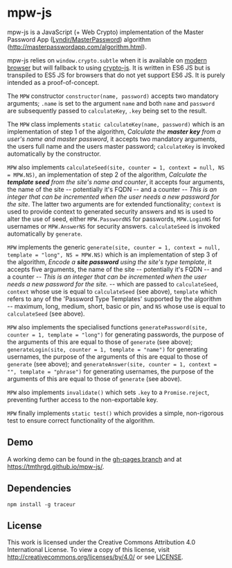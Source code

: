 mpw-js
======

mpw-js is a JavaScript (+ Web Crypto) implementation of the Master Password App ([Lyndir/MasterPassword](https://github.com/Lyndir/MasterPassword)) algorithm (<http://masterpasswordapp.com/algorithm.html>).

mpw-js relies on `window.crypto.subtle` when it is available on [modern browser](http://caniuse.com/#feat=cryptography) but will fallback to using [crypto-js](https://code.google.com/p/crypto-js/). It is written in ES6 JS but is transpiled to ES5 JS for browsers that do not yet support ES6 JS. It is purely intended as a proof-of-concept.

The `MPW` constructor `constructor(name, password)` accepts two mandatory arguments; `.name` is set to the argument `name` and both `name` and `password` are subsequently passed to `calculateKey`, `.key` being set to the result.

The `MPW` class implements `static calculateKey(name, password)` which is an implementation of step 1 of the algorithm, *Calculate the __master key__ from a user's name and master password*, it accepts two mandatory arguments, the users full name and the users master password; `calculateKey` is invoked automatically by the constructor.

`MPW` also implements `calculateSeed(site, counter = 1, context = null, NS = MPW.NS)`, an implementation of step 2 of the algorithm, *Calculate the __template seed__ from the site's name and counter*, it accepts four arguments, the name of the site -- potentially it's FQDN -- and a counter -- *This is an integer that can be incremented when the user needs a new password for the site*. The latter two arguments are for extended functionality; `context` is used to provide context to generated security answers and `NS` is used to alter the use of seed, either `MPW.PasswordNS` for passwords, `MPW.LoginNS` for usernames or `MPW.AnswerNS` for security answers. `calculateSeed` is invoked automatically by `generate`.

`MPW` implements the generic `generate(site, counter = 1, context = null, template = "long", NS = MPW.NS)` which is an implementation of step 3 of the algorithm, *Encode a __site password__ using the site's type template*, it accepts five arguments, the name of the site -- potentially it's FQDN -- and a counter -- *This is an integer that can be incremented when the user needs a new password for the site.* -- which are passed to `calculateSeed`, `context` whose use is equal to `calculateSeed` (see above), `template` which refers to any of the 'Password Type Templates' supported by the algorithm -- maximum, long, medium, short, basic or pin, and `NS` whose use is equal to `calculateSeed` (see above).

`MPW` also implements the specialised functions `generatePassword(site, counter = 1, template = "long")` for generating passwords, the purpose of the arguments of this are equal to those of `generate` (see above); `generateLogin(site, counter = 1, template = "name")` for generating usernames, the purpose of the arguments of this are equal to those of `generate` (see above); and `generateAnswer(site, counter = 1, context = "", template = "phrase")` for generating usernames, the purpose of the arguments of this are equal to those of `generate` (see above).

`MPW` also implements `invalidate()` which sets `.key` to a `Promise.reject`, preventing further access to the non-exportable key.

`MPW` finally implements `static test()` which provides a simple, non-rigorous test to ensure correct functionality of the algorithm.

Demo
----

A working demo can be found in the [gh-pages branch](https://github.com/tmthrgd/mpw-js/tree/gh-pages) and at <https://tmthrgd.github.io/mpw-js/>.

Dependencies
------------

	npm install -g traceur

License
-------

This work is licensed under the Creative Commons Attribution 4.0 International License. To view a copy of this license, visit <http://creativecommons.org/licenses/by/4.0/> or see [LICENSE](https://github.com/tmthrgd/mpw-js/blob/master/LICENSE).